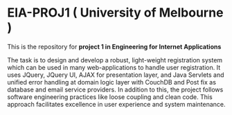 EIA-PROJ1 ( University of Melbourne )
=====================================

This is the repository for <b>project 1 in Engineering for Internet Applications</b>

The task is to design and develop a robust, light-weight registration system which can be used in many web-applications to handle user registration. It uses JQuery, JQuery UI, AJAX for presentation layer, and Java Servlets and unified error handling at domain logic layer with CouchDB and Post fix as database and email service providers. In addition to this, the project follows software engineering practices like loose coupling and clean code. This approach facilitates excellence in user experience and system maintenance.
